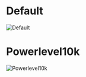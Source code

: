 # Default

![Default](https://gist.githubusercontent.com/kevin-smets/9722391f8b3e4fa436b1c1dcf05ecd88/raw/bff605d541d087e34c19d4fb07c721fa6765a70a/agnoster.png)

# Powerlevel10k

![Powerlevel10k](https://gist.githubusercontent.com/kevin-smets/9722391f8b3e4fa436b1c1dcf05ecd88/raw/bff605d541d087e34c19d4fb07c721fa6765a70a/powerlevel9k.png)
